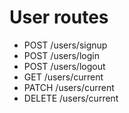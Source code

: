 # User routes

- POST /users/signup
- POST /users/login
- POST /users/logout
- GET /users/current
- PATCH /users/current
- DELETE /users/current


